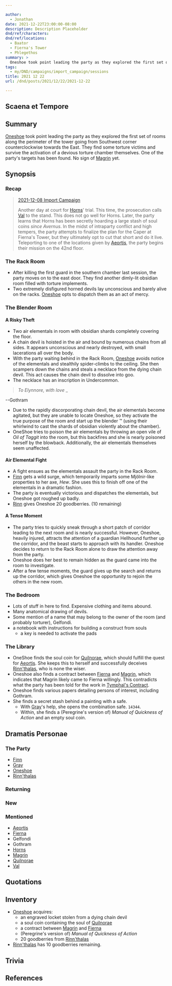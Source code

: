 ```yaml
---

author:
  - Jonathan
date: 2021-12-22T23:00:00-08:00
description: Description Placeholder
dnd/ref/characters:
dnd/ref/locations:
  - Baator
  - Fierna's Tower
  - Phlegethos
summary: >
  Oneshoe took point leading the party as they explored the first set of rooms along the perimeter of the tower going from Southwest corner counterclockwise towards the East. They find some torture victims and survive the activation of a devious torture chamber themselves. One of the party's targets has been found. No sign of Magrin yet.
tags:
  - my/DND/campaigns/import_campaign/sessions
title: 2021 12 22
url: /dnd/posts/2021/12/22/2021-12-22

---
```


## Scaena et Tempore

## Summary

[Oneshoe](/dnd/characters/oneshoe) took point leading the party as they explored the first set of rooms along the perimeter of the tower going from Southwest corner counterclockwise towards the East. They find some torture victims and survive the activation of a devious torture chamber themselves. One of the party's targets has been found. No sign of [Magrin](/dnd/npcs/magrin) yet.

## Synopsis

### Recap

> [2021-12-08 Import Campaign](/dnd/posts/2021-12-08)
>
> Another day at court for [Horns](/dnd/characters/horns)' trial. This time, the prosecution calls [Val](/dnd/characters/val) to the stand. This does not go well for Horns. Later, the party learns that Horns has been secretly hoarding a large stash of soul coins *since Avernus*. In the midst of intraparty conflict and high tempers, the party attempts to finalize the plan for the Caper at Fierna's Tower, but they ultimately opt to cut that short and do it live. Teleporting to one of the locations given by [Aeortis](/dnd/npcs/aeortis), the party begins their mission on the 42nd floor.

### The Rack Room

- After killing the first guard in the southern chamber last session, the party moves on to the east door. They find another dimly-lit obsidian room filled with torture implements.
- Two extremely disfigured horned devils lay unconscious and barely alive on the racks. [Oneshoe](/dnd/characters/oneshoe) opts to dispatch them as an act of mercy.

### The Blender Room

#### A Risky Theft

- Two air elementals in room with obsidian shards completely covering the floor.
- A chain devil is hoisted in the air and bound by numerous chains from all sides. It appears unconscious and nearly destroyed, with small lacerations all over the body.
- With the party waiting behind in the Rack Room, [Oneshoe](/dnd/characters/oneshoe) avoids notice of the elementals and stealthily spider-climbs to the ceiling. She then scampers down the chains and steals a necklace from the dying chain devil. This act causes the chain devil to dissolve into goo.
- The necklace has an inscription in Undercommon.

> *To Elynnore, with love* _
>
--Gothram

- Due to the rapidly discorporating chain devil, the air elementals become agitated, but they are unable to locate Oneshoe, so they activate the true purpose of the room and start up the blender ™ (using their whirlwind to cast the shards of obsidian violently about the chamber).
- OneShoe tries to poison the air elementals by throwing an open vile of *Oil of Taggit* into the room, but this backfires and she is nearly poisoned herself by the blowback. Additionally, the air elementals themselves seem unaffected.

#### Air Elemental Fight

- A fight ensues as the elementals assault the party in the Rack Room.
- [Finn](/dnd/characters/finn) gets a wild surge, which temporarily imparts some Mjölnir-like properties to her axe, *Hew*. She uses this to finish off one of the elementals in a dramatic fashion.
- The party is eventually victorious and dispatches the elementals, but Oneshoe got roughed up badly.
- [Rinn](/dnd/characters/rinnthalas-liadon) gives Oneshoe 20 goodberries. (10 remaining)

#### A Tense Moment

- The party tries to quickly sneak through a short patch of corridor leading to the next room and is nearly successful. However, Oneshoe, heavily injured, attracts the attention of a guardian Hellhound further up the corridor, and the beast starts to approach with its handler. Oneshoe decides to return to the Rack Room alone to draw the attention away from the party.
- Oneshoe does her best to remain hidden as the guard came into the room to investigate.
- After a few tense moments, the guard gives up the search and returns up the corridor, which gives Oneshoe the opportunity to rejoin the others in the new room.

### The Bedroom

- Lots of stuff in here to find. Expensive clothing and items abound.
- Many anatomical drawing of devils.
- Some mention of a name that may belong to the owner of the room (and probably torturer), Gelfondi.
- a notebook with instructions for building a construct from souls
  - a key is needed to activate the pads

### The Library

- OneShoe finds the soul coin for [Quilnorae](/dnd/npcs/quilnorae), which should fulfill the quest for [Aeortis](/dnd/npcs/aeortis). She keeps this to herself and successfully deceives [Rinn'thalas](/dnd/characters/rinnthalas-liadon), who is none the wiser.
- Oneshoe also finds a contract between [Fierna](/dnd/npcs/fierna) and [Magrin](/dnd/npcs/magrin), which indicates that Magrin likely came to Fierna willingly. This contradicts what the party has been told for the work in [Tymphal's Contract](/dnd/notes/tymphals-contract).
- Oneshoe finds various papers detailing persons of interest, including Gothram.
- She finds a secret stash behind a painting with a safe.
  - With [Gray](/dnd/characters/haeltin-var-astora)'s help, she opens the combination safe. `14344`.
  - Within, she finds a (Peregrine's version of) *Manual of Quickness of Action* and an empty soul coin.

## Dramatis Personae

### The Party

- [Finn](/dnd/characters/finn)
- [Gray](/dnd/characters/haeltin-var-astora)
- [Oneshoe](/dnd/characters/oneshoe)
- [Rinn'thalas](/dnd/characters/rinnthalas-liadon)

### Returning

### New

### Mentioned

- [Aeortis](/dnd/npcs/aeortis)
- [Fierna](/dnd/npcs/fierna)
- Gelfondi
- Gothram
- [Horns](/dnd/characters/horns)
- [Magrin](/dnd/npcs/magrin)
- [Quilnorae](/dnd/npcs/quilnorae)
- [Val](/dnd/characters/val)

## Quotations

## Inventory

- [Oneshoe](/dnd/characters/oneshoe) acquires:
  - an engraved locket stolen from a dying chain devil
  - a soul coin containing the soul of [Quilnorae](/dnd/npcs/quilnorae)
  - a contract between [Magrin](/dnd/npcs/magrin) and [Fierna](/dnd/npcs/fierna)
  - (Peregrine's version of) *Manual of Quickness of Action*
  - 20 goodberries from [Rinn'thalas](/dnd/characters/rinnthalas-liadon)
- [Rinn'thalas](/dnd/characters/rinnthalas-liadon) has 10 goodberries remaining.

## Trivia

## References

